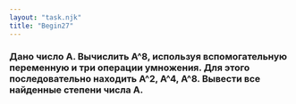 ```yaml
---
layout: "task.njk"
title: "Begin27"
---
```


### Дано число A. Вычислить A^8, используя вспомогательную переменную и три операции умножения. Для этого последовательно находить A^2, A^4, A^8. Вывести все найденные степени числа A.
